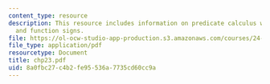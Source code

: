 ```yaml
---
content_type: resource
description: This resource includes information on predicate calculus with identity
  and function signs.
file: https://ol-ocw-studio-app-production.s3.amazonaws.com/courses/24-241-logic-i-fall-2005/8a0fbc27c4b2fe95536a7735cd60cc9a_chp23.pdf
file_type: application/pdf
resourcetype: Document
title: chp23.pdf
uid: 8a0fbc27-c4b2-fe95-536a-7735cd60cc9a
---
```

